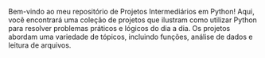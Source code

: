 Bem-vindo ao meu repositório de Projetos Intermediários em Python! 
Aqui, você encontrará uma coleção de projetos que ilustram como utilizar Python para resolver problemas práticos e lógicos do dia a dia. Os projetos abordam uma variedade de tópicos, incluindo funções, análise de dados e leitura de arquivos.
